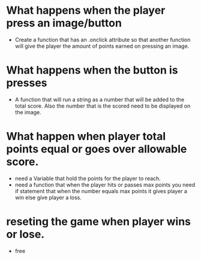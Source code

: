 # What happens when the player press an image/button
* Create a function that has an .onclick attribute so that another function will give the player the amount of points earned on pressing an image.
# What happens when the button is presses
* A function that will run a string as a number that will be added to the total score. Also the number that is the scored need to be displayed on the image.
# What happen when player total points equal or goes over allowable score.
* need a Variable that hold the points for the player to reach.
* need a function that when the player hits or passes max points you need if statement that when the number equals max points it gives player a win else give player a loss.
# reseting the game when player wins or lose.
* free